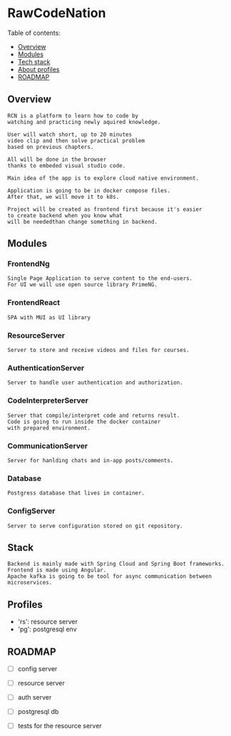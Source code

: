 # RawCodeNation

Table of contents:

- [Overview](#Overview)
- [Modules](#Modules)
- [Tech stack](#Stack)
- [About profiles](#Profiles)
- [ROADMAP](#ROADMAP)

## Overview

    RCN is a platform to learn how to code by 
    watching and practicing newly aquired knowledge.
    
    User will watch short, up to 20 minutes 
    video clip and then solve practical problem
    based on previous chapters.

    All will be done in the browser
    thanks to embeded visual studio code.

    Main idea of the app is to explore cloud native environment.

    Application is going to be in docker compose files.
    After that, we will move it to k8s.

    Project will be created as frontend first because it's easier
    to create backend when you know what
    will be neededthan change something in backend.

## Modules

### FrontendNg
    Single Page Application to serve content to the end-users.
    For UI we will use open source library PrimeNG.

### FrontendReact
    SPA with MUI as UI library

### ResourceServer
    Server to store and receive videos and files for courses.


### AuthenticationServer
    Server to handle user authentication and authorization.


### CodeInterpreterServer
    Server that compile/interpret code and returns result.
    Code is going to run inside the docker container
    with prepared environment.
  
### CommunicationServer
    Server for hanlding chats and in-app posts/comments.

### Database
    Postgress database that lives in container.

### ConfigServer
    Server to serve configuration stored on git repository.

## Stack
    Backend is mainly made with Spring Cloud and Spring Boot frameworks.
    Frontend is made using Angular.
    Apache kafka is going to be tool for async communication between microservices.

## Profiles
- 'rs': resource server
- 'pg': postgresql env

## ROADMAP
- [ ] config server
- [ ] resource server
- [ ] auth server
- [ ] postgresql db
- [ ] tests for the resource server
    
